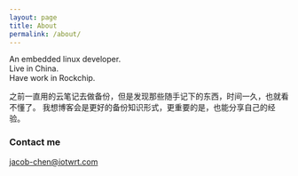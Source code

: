 ```yaml
---
layout: page
title: About
permalink: /about/
---
```


An embedded linux developer.  
Live in China.  
Have work in Rockchip.  


之前一直用的云笔记去做备份，但是发现那些随手记下的东西，时间一久，也就看不懂了。
我想博客会是更好的备份知识形式，更重要的是，也能分享自己的经验。


### Contact me

[jacob-chen@iotwrt.com](mailto:jacob-chen@iotwrt.com)
